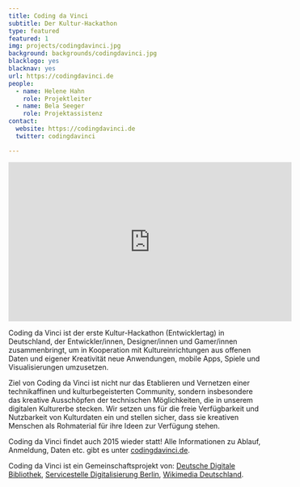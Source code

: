 ```yaml
---
title: Coding da Vinci
subtitle: Der Kultur-Hackathon
type: featured
featured: 1
img: projects/codingdavinci.jpg
background: backgrounds/codingdavinci.jpg
blacklogo: yes
blacknav: yes
url: https://codingdavinci.de
people:
  - name: Helene Hahn
    role: Projektleiter
  - name: Bela Seeger
    role: Projektassistenz
contact:
  website: https://codingdavinci.de
  twitter: codingdavinci

---
```


<iframe width="560" height="315" src="https://www.youtube.com/embed/AhVZAMMPMHo" frameborder="0" allowfullscreen style="margin:auto;"></iframe>

Coding da Vinci ist der erste Kultur-Hackathon (Entwicklertag) in Deutschland, der Entwickler/innen, Designer/innen und Gamer/innen zusammenbringt, um in Kooperation mit Kultureinrichtungen aus offenen Daten und eigener Kreativität neue Anwendungen, mobile Apps, Spiele und Visualisierungen umzusetzen.

Ziel von Coding da Vinci ist nicht nur das Etablieren und Vernetzen einer technikaffinen und kulturbegeisterten Community, sondern insbesondere das kreative Ausschöpfen der technischen Möglichkeiten, die in unserem digitalen Kulturerbe stecken. Wir setzen uns für die freie Verfügbarkeit und Nutzbarkeit von Kulturdaten ein und stellen sicher, dass sie kreativen Menschen als Rohmaterial für ihre Ideen zur Verfügung stehen.

Coding da Vinci findet auch 2015 wieder statt! Alle Informationen zu Ablauf, Anmeldung, Daten etc. gibt es unter [codingdavinci.de]( https://www.codingdavinci.de/).

Coding da Vinci ist ein Gemeinschaftsprojekt von: [Deutsche Digitale Bibliothek]( https://www.deutsche-digitale-bibliothek.de/), [Servicestelle Digitalisierung Berlin]( http://www.servicestelle-digitalisierung.de/confluence/pages/viewpage.action?pageId=917513), [Wikimedia Deutschland](https://wikimedia.de/wiki/Hauptseite).
